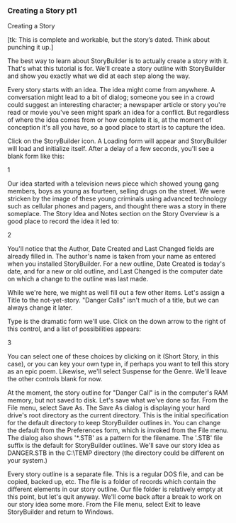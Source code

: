 ### Creating a Story pt1 ###



Creating a Story

[tk: This is complete and workable, but the story’s dated. Think about punching it up.]


The best  way to learn about StoryBuilder is to actually create a story with it.  That's what this tutorial is for.  We'll create a story outline with StoryBuilder and show you exactly what we did at each step along the way.

Every story starts with an idea. The idea might come from anywhere.  A conversation might lead to a bit of dialog; someone you see in a crowd could suggest an interesting character; a newspaper article or story you're read or movie you've seen might spark an idea for a conflict.  But regardless of where the idea comes from or how complete it is, at the moment of conception it's all you have, so a good place to start is to capture the idea.

Click on the StoryBuilder icon.  A Loading form will appear and StoryBuilder will load and initialize itself.  After a delay of a few seconds, you'll see a blank form like 
this:

1


Our idea started with a television news piece which showed young gang members, boys as young as fourteen, selling drugs on the street.  We were stricken by the image of these young criminals using advanced technology such as cellular phones and pagers, and thought there was a story in there someplace.  The Story Idea and Notes section on the Story Overview is a good place to record the idea it led to:


2

You'll notice that the Author, Date Created and Last Changed fields are already filled in.  The author's name is taken from your name as entered when you installed StoryBuilder.  For a new outline, Date Created is today's date, and for a new or old outline, and Last Changed is the computer date on which a change to the outline was last made.

While we're here, we might as well fill out a few other items.  Let's assign a Title to the not-yet-story.  "Danger Calls" isn't much of a title, but we can always change it later.


Type is the dramatic form we'll use.  Click on the down arrow to the right of this control, and a list of possibilities appears:


3

You can select one of these choices by clicking on it  (Short Story, in this case), or you can key your own type in, if perhaps you want to tell this story as an epic poem. Likewise, we'll select Suspense for the Genre.  We'll leave the other controls blank for now.  

At the moment, the story outline for "Danger Call" is in the computer's RAM memory, but  not saved to disk.  Let's save what we've done so far.  From the File menu, select Save As.  The Save As dialog is displaying your hard drive's root directory as the current directory.  This is the initial specification for the default directory to keep StoryBuilder outlines in.  You can change the default from the Preferences form, which is invoked from the File menu.  The dialog also shows '*.STB' as a pattern for the filename.  The '.STB' file suffix is the default for StoryBuilder outlines.  We'll save our story idea as DANGER.STB in the C:\TEMP directory (the directory could be different on your system.)

Every story outline is a separate file.  This is a regular DOS file, and can be copied, backed up, etc.  The file is a folder of records which contain the different elements in our story outline. Our file folder is relatively empty at this point, but let's quit anyway.  We'll come back after a break to work on our story idea some more.  From the File menu, select Exit to leave StoryBuilder and return to Windows.
 

